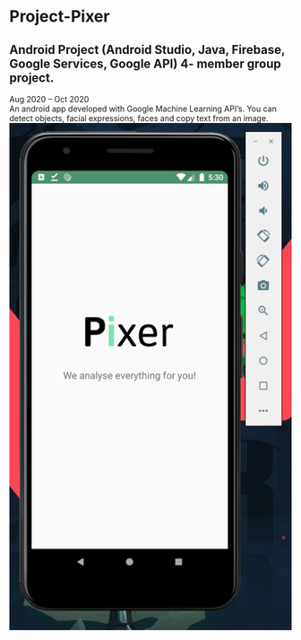 # Project-Pixer
## Android Project (Android Studio, Java, Firebase, Google Services, Google API) 4- member group project.
Aug 2020 – Oct 2020 <br>
An android app developed with Google Machine Learning API’s. You can detect objects, facial expressions, faces and copy text from an image. <br>
![Screenshot](welcome.PNG) <br>

 
